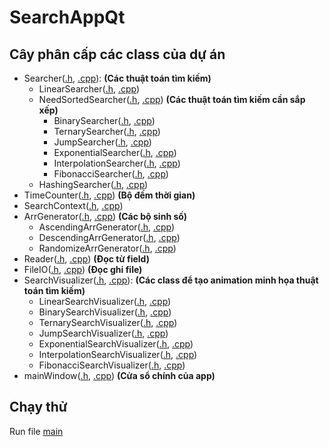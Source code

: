 # SearchAppQt

## Cây phân cấp các class của dự án
* Searcher([.h](Searcher.h), [.cpp](Searcher.cpp)): **(Các thuật toán tìm kiếm)**
    * LinearSearcher([.h](LinearSearcher.h), [.cpp](LinearSearcher.cpp))
    * NeedSortedSearcher([.h](NeedSortedSearcher.h), [.cpp](NeedSortedSearcher.cpp)) **(Các thuật toán tìm kiếm cần sắp xếp)**
        * BinarySearcher([.h](BinarySearcher.h), [.cpp](BinarySearcher.cpp))
        * TernarySearcher([.h](TernarySearcher.h), [.cpp](TernarySearcher.cpp))
        * JumpSearcher([.h](JumpSearcher.h), [.cpp](JumpSearcher.cpp))
        * ExponentialSearcher([.h](ExponentialSearcher.h), [.cpp](ExponentialSearcher.cpp))
        * InterpolationSearcher([.h](InterpolationSearcher.h), [.cpp](InterpolationSearcher.cpp))
        * FibonacciSearcher([.h](FibonacciSearcher.h), [.cpp](FibonacciSearcher.cpp))
    * HashingSearcher([.h](HashingSearcher.h), [.cpp](HashingSearcher.cpp))
* TimeCounter([.h](TimeCounter.h), [.cpp](TimeCounter.cpp)) **(Bộ đếm thời gian)**
* SearchContext([.h](SearchContext.h), [.cpp](SearchContext.cpp)) 
* ArrGenerator([.h](ArrGenerator.h), [.cpp](ArrGenerator.cpp)) **(Các bộ sinh số)**
    * AscendingArrGenerator([.h](AscendingArrGenerator.h), [.cpp](AscendingArrGenerator.cpp))
    * DescendingArrGenerator([.h](DescendingArrGenerator.h), [.cpp](DescendingArrGenerator.cpp))
    * RandomizeArrGenerator([.h](RandomizeArrGenerator.h), [.cpp](RandomizeArrGenerator.cpp))
* Reader([.h](Reader.h), [.cpp](Reader.cpp)) **(Đọc từ field)**
* FileIO([.h](FileIO.h), [.cpp](FileIO.cpp)) **(Đọc ghi file)**
* SearchVisualizer([.h](SearchVisualizer.h), [.cpp](SearchVisualizer.cpp)): **(Các class để tạo animation minh họa thuật toán tìm kiếm)**
    * LinearSearchVisualizer([.h](LinearSearchVisualizer.h), [.cpp](LinearSearchVisualizer.cpp))
    * BinarySearchVisualizer([.h](BinarySearchVisualizer.h), [.cpp](BinarySearchVisualizer.cpp))
    * TernarySearchVisualizer([.h](TernarySearchVisualizer.h), [.cpp](TernarySearchVisualizer.cpp))
    * JumpSearchVisualizer([.h](JumpSearchVisualizer.h), [.cpp](JumpSearchVisualizer.cpp))
    * ExponentialSearchVisualizer([.h](ExponentialSearchVisualizer.h), [.cpp](ExponentialSearchVisualizer.cpp))
    * InterpolationSearchVisualizer([.h](InterpolationSearchVisualizer.h), [.cpp](InterpolationSearchVisualizer.cpp))
    * FibonacciSearchVisualizer([.h](FibonacciSearchVisualizer.h), [.cpp](FibonacciSearchVisualizer.cpp))
* mainWindow([.h](mainWindow.h), [.cpp](mainWindow.cpp)) **(Cửa sổ chính của app)**

## Chạy thử
Run file [main](main.cpp)
